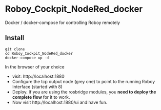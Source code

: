 # Roboy_Cockpit_NodeRed_docker
Docker / docker-compose for controlling Roboy remotely

## Install
    git clone 
    cd Roboy_Cockpit_NodeRed_docker
    docker-compose up -d

In the browser of your choice 
- visit: http://localhost:1880
- Configure the tcp output node (grey one) to point to the running Roboy Interface (started with 8)
- Deploy. If you are using the rosbridge modules, you **need to deploy the complete flow** for it to work.
- Now visit http://localhost:1880/ui and have fun.


